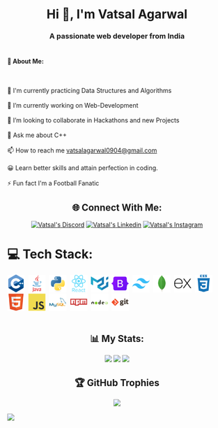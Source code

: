 <h1 align="center" font-size=10px>Hi 👋, I'm Vatsal Agarwal</h1>
<h3 align="center">A passionate web developer from India</h3>


# <h4>💫 About Me:</h4> <br>
🌱 I'm currently practicing Data Structures and Algorithms<br><br>🔭 I’m currently working on Web-Development<br><br>👯 I’m looking to collaborate in Hackathons and new Projects<br><br>💬 Ask me about C++<br><br>📫 How to reach me vatsalagarwal0904@gmail.com<br><br>😀 Learn better skills and attain perfection in coding.<br><br>⚡ Fun fact I'm a Football Fanatic 

<h2 align="center">🌐 Connect With Me:</h2>
<p align = "center">
    <a href="https://discord.gg/Vatsal#6472"><img src="https://img.shields.io/badge/Discord-%237289DA.svg?logo=discord&logoColor=white" alt = "Vatsal's Discord"></a>
<a href="https://www.linkedin.com/in/vatsal-agarwal09"><img src="https://img.shields.io/badge/LinkedIn-%230077B5.svg?logo=linkedin&logoColor=white" alt = "Vatsal's Linkedin"></a>
 <a href="https://www.instagram.com/vatsalag_0904_/"><img src="https://img.shields.io/badge/-Instagram-ff69b4.svg?logo=instagram&logoColor=white" alt = "Vatsal's Instagram"></a>
    
</p>

# 💻 Tech Stack:

<div>
  <img src="https://github.com/devicons/devicon/blob/master/icons/cplusplus/cplusplus-original.svg" title="C++" alt="Cpp" width="40" height="40"/>&nbsp;
    <img src="https://github.com/devicons/devicon/blob/master/icons/java/java-original-wordmark.svg" title="Java" alt="Java" width="40" height="40"/>&nbsp;
    <img src="https://github.com/devicons/devicon/blob/master/icons/python/python-original.svg" title="Python" alt="Python" width="40" height="40"/>&nbsp;
  <img src="https://github.com/devicons/devicon/blob/master/icons/react/react-original-wordmark.svg" title="React" alt="React" width="40" height="40"/>&nbsp;
  <img src="https://github.com/devicons/devicon/blob/master/icons/materialui/materialui-original.svg" title="Material UI" alt="Material UI" width="40" height="40"/>&nbsp;
    <img src="https://github.com/devicons/devicon/blob/master/icons/bootstrap/bootstrap-original.svg" title="Bootstrap" alt="Bootstrap" width="40" height="40"/>&nbsp;
    <img src="https://github.com/devicons/devicon/blob/master/icons/tailwindcss/tailwindcss-plain.svg" title="Tailwind" alt="Tailwind" width="40" height="40"/>&nbsp;
    <img src="https://github.com/devicons/devicon/blob/master/icons/mongodb/mongodb-original.svg" title="MongoDB" alt="MongoDB" width="40" height="40"/>&nbsp;
    <img src="https://github.com/devicons/devicon/blob/master/icons/express/express-original.svg" title="Express" alt="Express" width="40" height="40"/>&nbsp;
  <img src="https://github.com/devicons/devicon/blob/master/icons/css3/css3-plain-wordmark.svg"  title="CSS3" alt="CSS" width="40" height="40"/>&nbsp;
  <img src="https://github.com/devicons/devicon/blob/master/icons/html5/html5-original.svg" title="HTML5" alt="HTML" width="40" height="40"/>&nbsp;
  <img src="https://github.com/devicons/devicon/blob/master/icons/javascript/javascript-original.svg" title="JavaScript" alt="JavaScript" width="40" height="40"/>&nbsp;
  <img src="https://github.com/devicons/devicon/blob/master/icons/mysql/mysql-original-wordmark.svg" title="MySQL"  alt="MySQL" width="40" height="40"/>&nbsp;
    <img src="https://github.com/devicons/devicon/blob/master/icons/npm/npm-original-wordmark.svg" title="npm"  alt="npm" width="40" height="40"/>&nbsp;
  <img src="https://github.com/devicons/devicon/blob/master/icons/nodejs/nodejs-original-wordmark.svg" title="NodeJS" alt="NodeJS" width="40" height="40"/>&nbsp;
  <img src="https://github.com/devicons/devicon/blob/master/icons/git/git-original-wordmark.svg" title="Git" **alt="Git" width="40" height="40"/>
</div>

<br>
<h2 align="center">📊 My Stats:</h2>
<p align = "center">
     <img width="48%" src="https://github-readme-stats.vercel.app/api?username=vatsal-agarwal-20&theme=tokyonight&hide_border=false&include_all_commits=true&count_private=true">
<img width="48%" src="https://github-readme-streak-stats.herokuapp.com/?user=vatsal-agarwal-20&theme=tokyonight&hide_border=false">
    
<img width="48%" src="https://github-readme-stats.vercel.app/api/top-langs/?username=vatsal-agarwal-20&theme=tokyonight&hide_border=false&include_all_commits=true&count_private=true&layout=compact">

</p>

<h2 align ="center">🏆 GitHub Trophies</h2>
<p align="center">
    <img src="https://github-profile-trophy.vercel.app/?username=vatsal-agarwal-20&theme=radical&no-frame=false&no-bg=true&margin-w=4">
</p>

[![](https://visitcount.itsvg.in/api?id=vatsal-agarwal-20&icon=5&color=6)](https://visitcount.itsvg.in)





